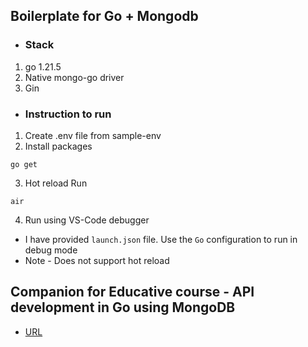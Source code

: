 ## Boilerplate for Go + Mongodb

- ### Stack

1. go 1.21.5
2. Native mongo-go driver
3. Gin

- ### Instruction to run

1. Create .env file from sample-env
2. Install packages

```
go get
```

3. Hot reload Run

```
air
```

4. Run using VS-Code debugger

- I have provided `launch.json` file. Use the `Go` configuration to run in debug mode
- Note - Does not support hot reload

## Companion for Educative course - API development in Go using MongoDB

- [URL](https://www.educative.io/courses/api-development-in-go-using-mongodb)
